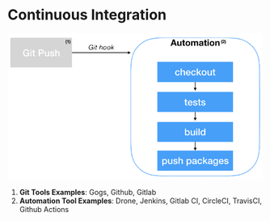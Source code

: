# Continuous Integration

![ci graph](ci/ci.png)


1. __Git Tools Examples__: Gogs, Github, Gitlab
2. __Automation Tool Examples__: Drone, Jenkins, Gitlab CI, CircleCI, TravisCI, Github Actions

